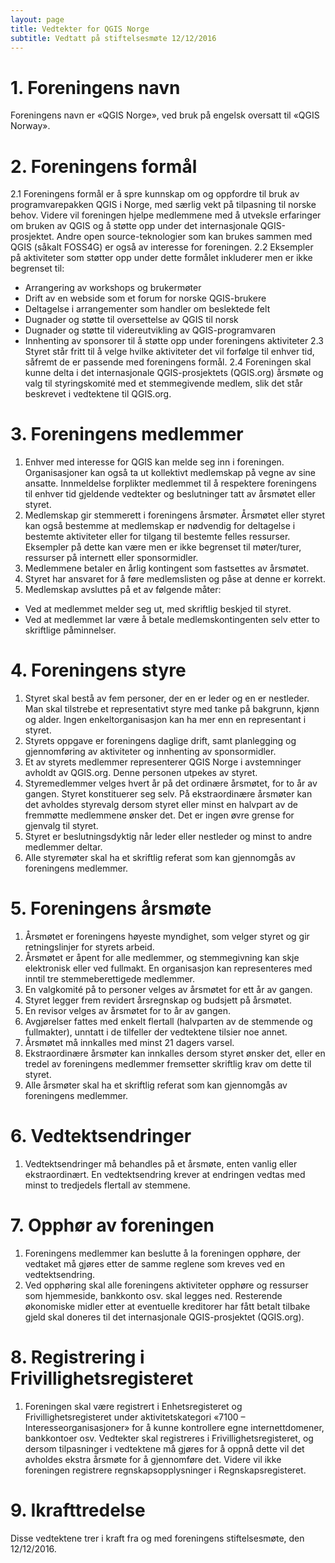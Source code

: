 ```yaml
---
layout: page
title: Vedtekter for QGIS Norge
subtitle: Vedtatt på stiftelsesmøte 12/12/2016
---
```


# 1. Foreningens navn
Foreningens navn er «QGIS Norge», ved bruk på engelsk oversatt til «QGIS Norway».
# 2. Foreningens formål
2.1 Foreningens formål er å spre kunnskap om og oppfordre til bruk av programvarepakken QGIS i Norge, med særlig vekt på tilpasning til norske behov. Videre vil foreningen hjelpe medlemmene med å utveksle erfaringer om bruken av QGIS og å støtte opp under det internasjonale QGIS-prosjektet. Andre open source-teknologier som kan brukes sammen med QGIS (såkalt FOSS4G) er også av interesse for foreningen.
2.2 Eksempler på aktiviteter som støtter opp under dette formålet inkluderer men er ikke begrenset til:
  - Arrangering av workshops og brukermøter
  - Drift av en webside som et forum for norske QGIS-brukere
  - Deltagelse i arrangementer som handler om beslektede felt
  - Dugnader og støtte til oversettelse av QGIS til norsk
  - Dugnader og støtte til videreutvikling av QGIS-programvaren
  - Innhenting av sponsorer til å støtte opp under foreningens aktiviteter
2.3 Styret står fritt til å velge hvilke aktiviteter det vil forfølge til enhver tid, såfremt de er passende med foreningens formål.
2.4 Foreningen skal kunne delta i det internasjonale QGIS-prosjektets (QGIS.org) årsmøte og valg til styringskomité med et stemmegivende medlem, slik det står beskrevet i vedtektene til QGIS.org.
# 3. Foreningens medlemmer
1. Enhver med interesse for QGIS kan melde seg inn i foreningen. Organisasjoner kan også ta ut kollektivt medlemskap på vegne av sine ansatte. Innmeldelse forplikter medlemmet til å respektere foreningens til enhver tid gjeldende vedtekter og beslutninger tatt av årsmøtet eller styret.
2. Medlemskap gir stemmerett i foreningens årsmøter. Årsmøtet eller styret kan også bestemme at medlemskap er nødvendig for deltagelse i bestemte aktiviteter eller for tilgang til bestemte felles ressurser. Eksempler på dette kan være men er ikke begrenset til møter/turer, ressurser på internett eller sponsormidler.
3. Medlemmene betaler en årlig kontingent som fastsettes av årsmøtet.
4. Styret har ansvaret for å føre medlemslisten og påse at denne er korrekt.
5. Medlemskap avsluttes på et av følgende måter:
- Ved at medlemmet melder seg ut, med skriftlig beskjed til styret.
- Ved at medlemmet lar være å betale medlemskontingenten selv etter to skriftlige påminnelser.
# 4. Foreningens styre
1. Styret skal bestå av fem personer, der en er leder og en er nestleder. Man skal tilstrebe et representativt styre med tanke på bakgrunn, kjønn og alder. Ingen enkeltorganisasjon kan ha mer enn en representant i styret.
2. Styrets oppgave er foreningens daglige drift, samt planlegging og gjennomføring av aktiviteter og innhenting av sponsormidler.
3. Et av styrets medlemmer representerer QGIS Norge i avstemninger avholdt av QGIS.org. Denne personen utpekes av styret.
4. Styremedlemmer velges hvert år på det ordinære årsmøtet, for to år av gangen. Styret konstituerer seg selv. På ekstraordinære årsmøter kan det avholdes styrevalg dersom styret eller minst en halvpart av de fremmøtte medlemmene ønsker det. Det er ingen øvre grense for gjenvalg til styret.
5. Styret er beslutningsdyktig når leder eller nestleder og minst to andre medlemmer deltar.
6. Alle styremøter skal ha et skriftlig referat som kan gjennomgås av foreningens medlemmer.
# 5. Foreningens årsmøte
1. Årsmøtet er foreningens høyeste myndighet, som velger styret og gir retningslinjer for styrets arbeid.
2. Årsmøtet er åpent for alle medlemmer, og stemmegivning kan skje elektronisk eller ved fullmakt. En organisasjon kan representeres med inntil tre stemmeberettigede medlemmer.
3. En valgkomité på to personer velges av årsmøtet for ett år av gangen.
4. Styret legger frem revidert årsregnskap og budsjett på årsmøtet.
5. En revisor velges av årsmøtet for to år av gangen.
6. Avgjørelser fattes med enkelt flertall (halvparten av de stemmende og fullmakter), unntatt i de tilfeller der vedtektene tilsier noe annet.
7. Årsmøtet må innkalles med minst 21 dagers varsel.
8. Ekstraordinære årsmøter kan innkalles dersom styret ønsker det, eller en tredel av foreningens medlemmer fremsetter skriftlig krav om dette til styret.
9. Alle årsmøter skal ha et skriftlig referat som kan gjennomgås av foreningens medlemmer.
# 6. Vedtektsendringer
1. Vedtektsendringer må behandles på et årsmøte, enten vanlig eller ekstraordinært. En vedtektsendring krever at endringen vedtas med minst to tredjedels flertall av stemmene.
# 7. Opphør av foreningen
1. Foreningens medlemmer kan beslutte å la foreningen opphøre, der vedtaket må gjøres etter de samme reglene som kreves ved en vedtektsendring.
2. Ved opphøring skal alle foreningens aktiviteter opphøre og ressurser som hjemmeside, bankkonto osv. skal legges ned. Resterende økonomiske midler etter at eventuelle kreditorer har fått betalt tilbake gjeld skal doneres til det internasjonale QGIS-prosjektet (QGIS.org).
# 8. Registrering i Frivillighetsregisteret
1. Foreningen skal være registrert i Enhetsregisteret og Frivillighetsregisteret under aktivitetskategori «7100 – Interesseorganisasjoner» for å kunne kontrollere egne internettdomener, bankkontoer osv. Vedtekter skal registreres i Frivillighetsregisteret, og dersom tilpasninger i vedtektene må gjøres for å oppnå dette vil det avholdes ekstra årsmøte for å gjennomføre det. Videre vil ikke foreningen registrere regnskapsopplysninger i Regnskapsregisteret.
# 9. Ikrafttredelse

Disse vedtektene trer i kraft fra og med foreningens stiftelsesmøte, den 12/12/2016.